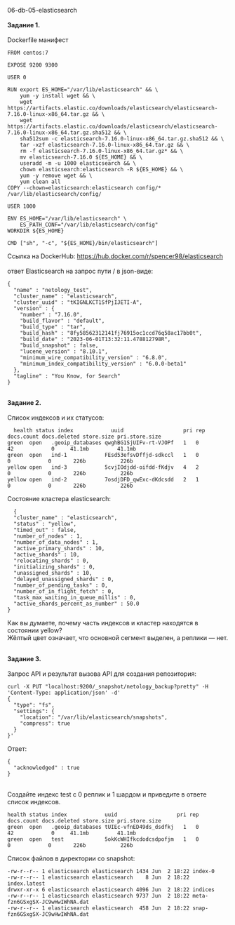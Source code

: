 <a name="db1"></a>06-db-05-elasticsearch <br> <br>
<b>Задание 1. </b> <br> <br>
Dockerfile манифест <br>
```
FROM centos:7

EXPOSE 9200 9300

USER 0

RUN export ES_HOME="/var/lib/elasticsearch" && \
    yum -y install wget && \
    wget https://artifacts.elastic.co/downloads/elasticsearch/elasticsearch-7.16.0-linux-x86_64.tar.gz && \
    wget https://artifacts.elastic.co/downloads/elasticsearch/elasticsearch-7.16.0-linux-x86_64.tar.gz.sha512 && \
    sha512sum -c elasticsearch-7.16.0-linux-x86_64.tar.gz.sha512 && \
    tar -xzf elasticsearch-7.16.0-linux-x86_64.tar.gz && \
    rm -f elasticsearch-7.16.0-linux-x86_64.tar.gz* && \
    mv elasticsearch-7.16.0 ${ES_HOME} && \
    useradd -m -u 1000 elasticsearch && \
    chown elasticsearch:elasticsearch -R ${ES_HOME} && \
    yum -y remove wget && \
    yum clean all
COPY --chown=elasticsearch:elasticsearch config/* /var/lib/elasticsearch/config/

USER 1000

ENV ES_HOME="/var/lib/elasticsearch" \
    ES_PATH_CONF="/var/lib/elasticsearch/config"
WORKDIR ${ES_HOME}

CMD ["sh", "-c", "${ES_HOME}/bin/elasticsearch"]
```
Ссылка на DockerHub: https://hub.docker.com/r/spencer98/elasticsearch <br> <br> 
ответ Elasticsearch на запрос пути / в json-виде:
```
{
  "name" : "netology_test",
  "cluster_name" : "elasticsearch",
  "cluster_uuid" : "tKIGNLKCT1SfPjIJETI-A",
  "version" : {
    "number" : "7.16.0",
    "build_flavor" : "default",
    "build_type" : "tar",
    "build_hash" : "8fy58562312141fj76915oc1ccd76q58ac17bb0t",
    "build_date" : "2023-06-01T13:32:11.478812798R",
    "build_snapshot" : false,
    "lucene_version" : "8.10.1",
    "minimum_wire_compatibility_version" : "6.8.0",
    "minimum_index_compatibility_version" : "6.0.0-beta1"
  },
  "tagline" : "You Know, for Search"
}
```
<br>
<b>Задание 2. </b> <br> <br>
Cписок индексов и их статусов: <br>

```
  health status index            uuid                   pri rep docs.count docs.deleted store.size pri.store.size
green  open   .geoip_databases qwghBG1SjUIFv-rt-VJOPf   1   0         42            0     41.1mb         41.1mb
green  open   ind-1            FEsd53efsvDffjd-sdkccl   1   0          0            0       226b           226b
yellow open   ind-3            5cvjIOdjdd-oifdd-fKdjv   4   2          0            0       226b           226b
yellow open   ind-2            7osdjDFD_qwExc-dKdcsdd   2   1          0            0       226b           226b
```
Cостояние кластера elasticsearch: <br>

```
  {
  "cluster_name" : "elasticsearch",
  "status" : "yellow",
  "timed_out" : false,
  "number_of_nodes" : 1,
  "number_of_data_nodes" : 1,
  "active_primary_shards" : 10,
  "active_shards" : 10,
  "relocating_shards" : 0,
  "initializing_shards" : 0,
  "unassigned_shards" : 10,
  "delayed_unassigned_shards" : 0,
  "number_of_pending_tasks" : 0,
  "number_of_in_flight_fetch" : 0,
  "task_max_waiting_in_queue_millis" : 0,
  "active_shards_percent_as_number" : 50.0
}
```
Как вы думаете, почему часть индексов и кластер находятся в состоянии yellow? <br>
Жёлтый цвет означает, что основной сегмент выделен, а реплики — нет. <br> <br>

<b>Задание 3. </b> <br> <br>
Запрос API и результат вызова API для создания репозитория: <br>

```
curl -X PUT "localhost:9200/_snapshot/netology_backup?pretty" -H 'Content-Type: application/json' -d'
{
  "type": "fs",
  "settings": {
    "location": "/var/lib/elasticsearch/snapshots",
    "compress": true
  }
}'
```

Ответ:

```
{
  "acknowledged" : true
}
```
<br>
Создайте индекс test с 0 реплик и 1 шардом и приведите в ответе список индексов. <br>

```
health status index            uuid                   pri rep docs.count docs.deleted store.size pri.store.size
green  open   .geoip_databases tUIEc-vfnED49ds_dsdfkj   1   0         42            0     41.1mb         41.1mb
green  open   test             5okKcWHIfkcdodcsdpofjm   1   0          0            0       226b           226b
```

Cписок файлов в директории со snapshot:

```
-rw-r--r-- 1 elasticsearch elasticsearch 1434 Jun  2 18:22 index-0
-rw-r--r-- 1 elasticsearch elasticsearch    8 Jun  2 18:22 index.latest
drwxr-xr-x 6 elasticsearch elasticsearch 4096 Jun  2 18:22 indices
-rw-r--r-- 1 elasticsearch elasticsearch 9737 Jun  2 18:22 meta-fzn6GSxgSX-JC9wHwIWhNA.dat
-rw-r--r-- 1 elasticsearch elasticsearch  458 Jun  2 18:22 snap-fzn6GSxgSX-JC9wHwIWhNA.dat
```

